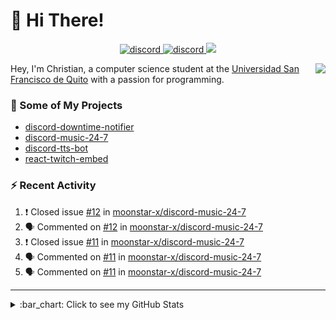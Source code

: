 # :wave: Hi There!

<p align="center">
  <a href="https://discord.gg/mhj3Zsv">
    <img alt="discord" src="https://img.shields.io/discord/730998659008823296.svg?label=&logo=discord&logoColor=ffffff&color=7389D8&labelColor=6A7EC2"/>
  </a>
  <a href="https://twitter.com/moonstar_x99">
    <img alt="discord" src="https://img.shields.io/twitter/follow/moonstar_x99?label=Follow%20Me%21&style=social"/>
  </a>
  <a href="https://badges.pufler.dev">
    <img src="https://badges.pufler.dev/visits/moonstar-x/moonstar-x?style=flat&logo=github">
  </a>
</p>

<img align="right" src="https://media.tenor.com/images/cb8fb20986aac7eef75c8ce6bc3997c0/tenor.gif" />

Hey, I'm Christian, a computer science student at the [Universidad San Francisco de Quito](http://www.usfq.edu.ec/Paginas/Inicio.aspx) with a passion for programming.

### :rocket: Some of My Projects

* [discord-downtime-notifier](https://github.com/moonstar-x/discord-downtime-notifier)
* [discord-music-24-7](https://github.com/moonstar-x/discord-music-24-7)
* [discord-tts-bot](https://github.com/moonstar-x/discord-tts-bot)
* [react-twitch-embed](https://github.com/moonstar-x/react-twitch-embed)

### :zap: Recent Activity

<!--START_SECTION:activity-->
1. ❗️ Closed issue [#12](https://github.com//moonstar-x/discord-music-24-7/issues/12) in [moonstar-x/discord-music-24-7](https://github.com//moonstar-x/discord-music-24-7)
2. 🗣 Commented on [#12](https://github.com//moonstar-x/discord-music-24-7/issues/12) in [moonstar-x/discord-music-24-7](https://github.com//moonstar-x/discord-music-24-7)
3. ❗️ Closed issue [#11](https://github.com//moonstar-x/discord-music-24-7/issues/11) in [moonstar-x/discord-music-24-7](https://github.com//moonstar-x/discord-music-24-7)
4. 🗣 Commented on [#11](https://github.com//moonstar-x/discord-music-24-7/issues/11) in [moonstar-x/discord-music-24-7](https://github.com//moonstar-x/discord-music-24-7)
5. 🗣 Commented on [#11](https://github.com//moonstar-x/discord-music-24-7/issues/11) in [moonstar-x/discord-music-24-7](https://github.com//moonstar-x/discord-music-24-7)
<!--END_SECTION:activity-->

---

<details>
  <summary>
    :bar_chart: Click to see my GitHub Stats
  </summary>
  <p align="center">
    <br>
    <img alt="GitHub Stats" src="https://github-readme-stats.vercel.app/api?username=moonstar-x&count_private=true&show_icons=true&theme=dracula" />
    <br>
    <img alt="GitHub Top Languages" src="https://github-readme-stats.vercel.app/api/top-langs/?username=moonstar-x&layout=compact&theme=dracula" />
  </p>
</details>
